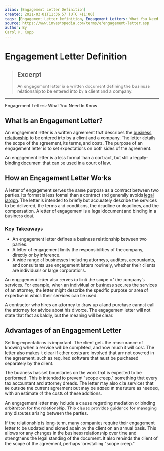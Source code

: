```yaml
---
alias: [Engagement Letter Definition]
created: 2021-03-01T11:36:57 (UTC +11:00)
tags: [Engagement Letter Definition, Engagement Letters: What You Need to Know]
source: https://www.investopedia.com/terms/e/engagement-letter.asp
author: By
Carol M. Kopp
---
```


# Engagement Letter Definition

> ## Excerpt
> An engagement letter is a written document defining the business relationship to be entered into by a client and a company.

---

Engagement Letters: What You Need to Know
## What Is an Engagement Letter?

An engagement letter is a written agreement that describes the [business relationship](https://www.investopedia.com/articles/financialcareers/08/business-owner-relationships.asp) to be entered into by a client and a company. The letter details the scope of the agreement, its terms, and costs. The purpose of an engagement letter is to set expectations on both sides of the agreement.

An engagement letter is a less formal than a contract, but still a legally-binding document that can be used in a court of law.

## How an Engagement Letter Works

A letter of engagement serves the same purpose as a contract between two parties. Its format is less formal than a contract and generally avoids [legal jargon](https://www.investopedia.com/articles/stocks/09/abcs-of-private-equity.asp). The letter is intended to briefly but accurately describe the services to be delivered, the terms and conditions, the deadline or deadlines, and the compensation. A letter of engagement is a legal document and binding in a business deal.

### Key Takeaways

-   An engagement letter defines a business relationship between two parties.
-   A letter of engagement limits the responsibilities of the company, directly or by inference.
-   A wide range of businesses including attorneys, auditors, accountants, and consultants use engagement letters routinely, whether their clients are individuals or large corporations.

An engagement letter also serves to limit the scope of the company's services. For example, when an individual or business secures the services of an attorney, the letter might describe the specific purpose or area of expertise in which their services can be used.

A contractor who hires an attorney to draw up a land purchase cannot call the attorney for advice about his divorce. The engagement letter will not state that fact as baldly, but the meaning will be clear.

## Advantages of an Engagement Letter

Setting expectations is important. The client gets the reassurance of knowing when a service will be completed, and how much it will cost. The letter also makes it clear if other costs are involved that are not covered in the agreement, such as required software that must be purchased separately by the client.

The business has set boundaries on the work that is expected to be performed. This is intended to prevent "scope creep," something that every tax accountant and attorney dreads. The letter may also cite services that lie outside the current agreement but may be added in the future as needed, with an estimate of the costs of these additions.

An engagement letter may include a clause regarding mediation or binding [arbitration](https://www.investopedia.com/terms/a/arbitration.asp) for the relationship. This clause provides guidance for managing any disputes arising between the parties.

If the relationship is long-term, many companies require their engagement letter to be updated and signed again by the client on an annual basis. This allows for any changes in the business relationship over time and strengthens the legal standing of the document. It also reminds the client of the scope of the agreement, perhaps forestalling "scope creep."
